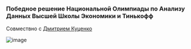 ### Победное решение Национальной Олимпиады по Анализу Данных Высшей Школы Экономики и Тинькофф

Совмествно с [Дмитрием Куценко](https://github.com/kdimon15)

![image](https://user-images.githubusercontent.com/91266802/215278058-c900befa-f31f-4ae6-a381-8d9849baf8bc.png)

